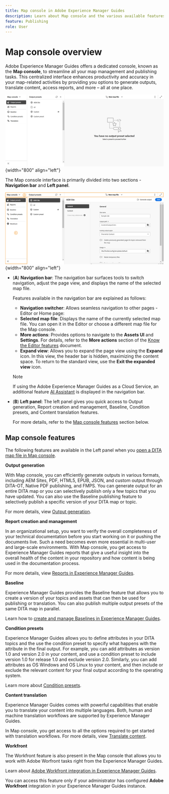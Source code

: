```yaml
---
title: Map console in Adobe Experience Manager Guides 
description: Learn about Map console and the various available features that allow you to publish and manage maps in Adobe Experience Manager Guides.
feature: Publishing
role: User
---
```


# Map console overview 

Adobe Experience Manager Guides offers a dedicated console, known as the **Map console**, to streamline all your map management and publishing tasks. This centralized interface enhances productivity and accuracy in your map-related activities by providing you options to generate outputs, translate content, access reports, and more – all at one place. 

![file properties options tab](./images/map-console-screen.png){width="800" align="left"}

The Map console interface is primarily divided into two sections - **Navigation bar** and **Left panel**.

![New](images/map-console-sections.png){width="800" align="left"}

- (**A**) **Navigation bar**: The navigation bar surfaces tools to switch navigation, adjust the page view, and displays the name of the selected map file.   

    Features available in the navigation bar are explained as follows: 

    - **Navigation switcher**: Allows seamless navigation to other pages - Editor or Home page: 
    - **Selected map file**: Displays the name of the currently selected map file. You can open it in the Editor or choose a different map file for the Map console.
    - **More actions**: Provides options to navigate to the **Assets UI** and **Settings**. For details, refer to the **More actions** section of the [Know the Editor features](./web-editor-features.md#tab-bar) document.
    - **Expand view**: Allows you to expand the page view using the **Expand** icon. In this view, the header bar is hidden, maximizing the content space. To return to the standard view, use the **Exit the expanded view** icon. 

    >[!NOTE]
    >
    > If using the Adobe Experience Manager Guides as a Cloud Service, an additional feature [AI Assistant](./ai-assistant.md) is displayed in the navigation bar. 

- (**B**) **Left panel**: The left panel gives you quick access to Output generation, Report creation and management, Baseline, Condition presets, and Content translation features. 

    For more details, refer to the [Map console features](#map-console-features) section below.

## Map console features 

The following features are available in the Left panel when you [open a DITA map file in Map console](./open-files-map-console.md). 

**Output generation**

With Map console, you can efficiently generate outputs in various formats, including AEM Sites, PDF, HTML5, EPUB, JSON, and custom output through DITA-OT, Native PDF publishing, and FMPS. You can generate output for an entire DITA map or you can selectively publish only a few topics that you have updated. You can also use the Baseline publishing feature to selectively publish a specific version of your DITA map or topic.

For more details, view [Output generation](./generate-output.md).

**Report creation and management**

In an organizational setup, you want to verify the overall completeness of your technical documentation before you start working on it or pushing the documents live. Such a need becomes even more essential in multi-user and large-scale environments. With Map console, you get access to Experience Manager Guides reports that give a useful insight into the overall health of the content in your repository and how content is being used in the documentation process.

For more details, view [Reports in Experience Manager Guides](./reports-intro.md).

**Baseline**

Experience Manager Guides provides the Baseline feature that allows you to create a version of your topics and assets that can then be used for publishing or translation. You can also publish multiple output presets of the same DITA map in parallel. 

Learn how to [create and manage Baselines in Experience Manager Guides](./web-editor-baseline.md).

**Condition presets** 

Experience Manager Guides allows you to define attributes in your DITA topics and the use the condition preset to specify what happens with the attribute in the final output. For example, you can add attributes as version 1.0 and version 2.0 in your content, and use a condition preset to include version 1.0 for release 1.0 and exclude version 2.0. Similarly, you can add attributes as OS Windows and OS Linux to your content, and then include or exclude the relevant content for your final output according to the operating system.

Learn more about [Condition presets](./generate-output-use-condition-presets.md).

**Content translation**

Experience Manager Guides comes with powerful capabilities that enable you to translate your content into multiple languages. Both, human and machine translation workflows are supported by Experience Manager Guides. 

In Map console, you get access to all the options required to get started with translation workflows. For more details, view [Translate content](./translation.md).  


**Workfront**

The Workfront feature is also present in the Map console that allows you to work with Adobe Worfront tasks right from the Experience Manager Guides. 

Learn about [Adobe Workfront integration in Experience Manager Guides](./workfront-integration.md). 
  
You can access this feature only if your administrator has configured **Adobe Workfront** integration in your Experience Manager Guides instance.